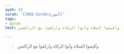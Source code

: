 ```yaml
---
ayah: 43
surah: '[[002-Surah|سورة]]'
tags:
- quran
text: وأقيموا الصلاة وآتوا الزكاة واركعوا مع الراكعين

---
```

> وأقيموا الصلاة وآتوا الزكاة واركعوا مع الراكعين
